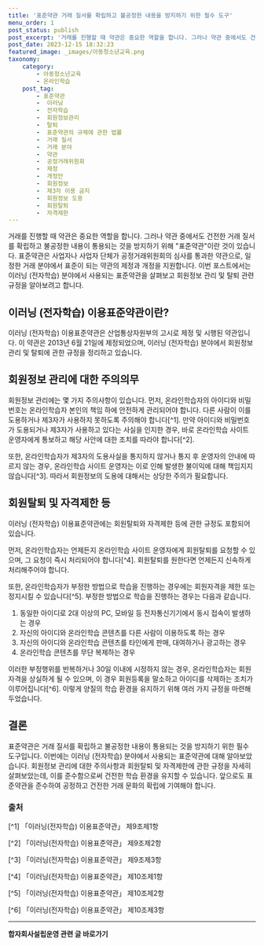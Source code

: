 ```yaml
---
title: '표준약관 거래 질서를 확립하고 불공정한 내용을 방지하기 위한 필수 도구'
menu_order: 1
post_status: publish
post_excerpt: '거래를 진행할 때 약관은 중요한 역할을 합니다. 그러나 약관 중에서도 건전한 거래 질서를 확립하고 불공정한 내용이 통용되는 것을 방지하기 위해  표준약관 이란 것이 있습니다. 표준약관은 사업자나 사업자 단체가 공정거래위원회의 심사를 통과한 약관으로, 일정한 거래 분야에서 표준이 되는 약관의 제정과 개정을 지원합니다. 이번 포스트에서는 이러닝  전자학습  분야에서 사용되는 표준약관을 살펴보고 회원정보 관리 및 탈퇴 관련 규정을 알아보려고 합니다.'
post_date: 2023-12-15 18:32:23
featured_image: _images/아동청소년교육.png
taxonomy:
    category:
        - 아동청소년교육
        - 온라인학습
    post_tag:
        - 표준약관
        -  이러닝
        -  전자학습
        -  회원정보관리
        -  탈퇴
        -  표준약관의 규제에 관한 법률
        -  거래 질서
        -  거래 분야
        -  약관
        -  공정거래위원회
        -  제정
        -  개정안
        -  회원정보
        -  제3자 이용 금지
        -  회원정보 도용
        -  회원탈퇴
        -  자격제한
---
```



거래를 진행할 때 약관은 중요한 역할을 합니다. 그러나 약관 중에서도 건전한 거래 질서를 확립하고 불공정한 내용이 통용되는 것을 방지하기 위해 "표준약관"이란 것이 있습니다. 표준약관은 사업자나 사업자 단체가 공정거래위원회의 심사를 통과한 약관으로, 일정한 거래 분야에서 표준이 되는 약관의 제정과 개정을 지원합니다. 이번 포스트에서는 이러닝 (전자학습) 분야에서 사용되는 표준약관을 살펴보고 회원정보 관리 및 탈퇴 관련 규정을 알아보려고 합니다.

## 이러닝 (전자학습) 이용표준약관이란?

이러닝 (전자학습) 이용표준약관은 산업통상자원부의 고시로 제정 및 시행된 약관입니다. 이 약관은 2013년 6월 21일에 제정되었으며, 이러닝 (전자학습) 분야에서 회원정보 관리 및 탈퇴에 관한 규정을 정리하고 있습니다.

## 회원정보 관리에 대한 주의의무

회원정보 관리에는 몇 가지 주의사항이 있습니다. 먼저, 온라인학습자의 아이디와 비밀번호는 온라인학습자 본인의 책임 하에 안전하게 관리되어야 합니다. 다른 사람이 이를 도용하거나 제3자가 사용하지 못하도록 주의해야 합니다[^1]. 만약 아이디와 비밀번호가 도용되거나 제3자가 사용하고 있다는 사실을 인지한 경우, 바로 온라인학습 사이트 운영자에게 통보하고 해당 사안에 대한 조치를 따라야 합니다[^2].

또한, 온라인학습자가 제3자의 도용사실을 통지하지 않거나 통지 후 운영자의 안내에 따르지 않는 경우, 온라인학습 사이트 운영자는 이로 인해 발생한 불이익에 대해 책임지지 않습니다[^3]. 따라서 회원정보의 도용에 대해서는 상당한 주의가 필요합니다.

## 회원탈퇴 및 자격제한 등

이러닝 (전자학습) 이용표준약관에는 회원탈퇴와 자격제한 등에 관한 규정도 포함되어 있습니다.

먼저, 온라인학습자는 언제든지 온라인학습 사이트 운영자에게 회원탈퇴를 요청할 수 있으며, 그 요청이 즉시 처리되어야 합니다[^4]. 회원탈퇴를 원한다면 언제든지 신속하게 처리해주어야 합니다.

또한, 온라인학습자가 부정한 방법으로 학습을 진행하는 경우에는 회원자격을 제한 또는 정지시킬 수 있습니다[^5]. 부정한 방법으로 학습을 진행하는 경우는 다음과 같습니다.

1. 동일한 아이디로 2대 이상의 PC, 모바일 등 전자통신기기에서 동시 접속이 발생하는 경우
2. 자신의 아이디와 온라인학습 콘텐츠를 다른 사람이 이용하도록 하는 경우
3. 자신의 아이디와 온라인학습 콘텐츠를 타인에게 판매, 대여하거나 광고하는 경우
4. 온라인학습 콘텐츠를 무단 복제하는 경우

이러한 부정행위를 반복하거나 30일 이내에 시정하지 않는 경우, 온라인학습자는 회원자격을 상실하게 될 수 있으며, 이 경우 회원등록을 말소하고 아이디를 삭제하는 조치가 이루어집니다[^6]. 이렇게 양질의 학습 환경을 유지하기 위해 여러 가지 규정을 마련해 두었습니다.

## 결론

표준약관은 거래 질서를 확립하고 불공정한 내용이 통용되는 것을 방지하기 위한 필수 도구입니다. 이번에는 이러닝 (전자학습) 분야에서 사용되는 표준약관에 대해 알아보았습니다. 회원정보 관리에 대한 주의사항과 회원탈퇴 및 자격제한에 관한 규정을 자세히 살펴보았는데, 이를 준수함으로써 건전한 학습 환경을 유지할 수 있습니다. 앞으로도 표준약관을 준수하여 공정하고 건전한 거래 문화의 확립에 기여해야 합니다.

### 출처

[^1] 「이러닝(전자학습) 이용표준약관」 제9조제1항

[^2] 「이러닝(전자학습) 이용표준약관」 제9조제2항

[^3] 「이러닝(전자학습) 이용표준약관」 제9조제3항

[^4] 「이러닝(전자학습) 이용표준약관」 제10조제1항

[^5] 「이러닝(전자학습) 이용표준약관」 제10조제2항

[^6] 「이러닝(전자학습) 이용표준약관」 제10조제3항
<!-- wp:separator -->
<hr class="wp-block-separator has-alpha-channel-opacity"/>
<!-- /wp:separator -->

<!-- wp:group {"backgroundColor":"base","layout":{"type":"constrained"}} -->
<div class="wp-block-group has-base-background-color has-background"><!-- wp:paragraph {"align":"center","fontSize":"medium"} -->
<p class="has-text-align-center has-large-font-size"><strong>합자회사설립운영 관련 글 바로가기</strong></p>
<!-- /wp:paragraph -->


<!-- wp:latest-posts
{"categories":[{"id":27402,"count":19,"description":"","link":"https://uknowlaw.com/category/%ed%95%a9%ec%9e%90%ed%9a%8c%ec%82%ac%ec%84%a4%eb%a6%bd%ec%9a%b4%ec%98%81/","name":"합자회사설립운영","slug":"합자회사설립운영","taxonomy":"category","parent":0,"meta":[],"_links":{"self":[{"href":"https://uknowlaw.com/wp-json/wp/v2/categories/27402"}],"collection":[{"href":"https://uknowlaw.com/wp-json/wp/v2/categories"}],"about":[{"href":"https://uknowlaw.com/wp-json/wp/v2/taxonomies/category"}],"wp:post_type":[{"href":"https://uknowlaw.com/wp-json/wp/v2/posts?categories=27402"}],"curies":[{"name":"wp","href":"https://api.w.org/{rel}","templated":true}]}}],"postsToShow":100,"excerptLength":28,"postLayout":"grid","columns":2,"featuredImageAlign":"left","featuredImageSizeSlug":"large","fontSize":"small"} /--></div>
<!-- /wp:group -->
